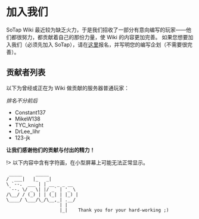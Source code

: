 # 加入我们

SoTap Wiki 最近较为缺乏火力，于是我们招收了一部分有意向编写的玩家——他们都很努力，都贡献着自己的那份力量，使 Wiki 的内容更加完善。
如果您想要加入我们（必须先加入 SoTap），请在[这里](https://g.sotap.org/d/82)报名，并写明您的编写企划（不需要很完善）。

## 贡献者列表

以下为曾经或正在为 Wiki 做贡献的服务器普通玩家：

*排名不分前后*

- Constant137
- MikeW138
- TYC_knight
- DrLee_lihr
- 123-jk

**让我们感谢他们的贡献与付出的精力！**

!> 以下内容中含有字符画，在小型屏幕上可能无法正常显示。

```
 _____     _____           
/  ___|   |_   _|          
\ `--.  ___ | | __ _ _ __  
 `--. \/ _ \| |/ _` | '_ \ 
/\__/ / (_) | | (_| | |_) |
\____/ \___/\_/\__,_| .__/ 
                    | |    
                    |_|    Thank you for your hard-working ;)
```
